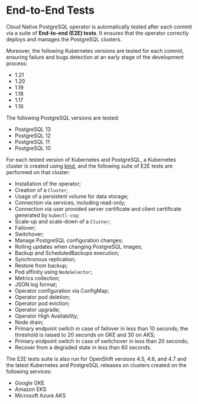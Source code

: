 # End-to-End Tests

Cloud Native PostgreSQL operator is automatically tested after each
commit via a suite of **End-to-end (E2E) tests**. It ensures that
the operator correctly deploys and manages the PostgreSQL clusters.

Moreover, the following Kubernetes versions are tested for each commit,
ensuring failure and bugs detection at an early stage of the development
process:

* 1.21
* 1.20
* 1.19
* 1.18
* 1.17
* 1.16

The following PostgreSQL versions are tested:

* PostgreSQL 13
* PostgreSQL 12
* PostgreSQL 11
* PostgreSQL 10

For each tested version of Kubernetes and PostgreSQL, a Kubernetes
cluster is created using [kind](https://kind.sigs.k8s.io/),
and the following suite of E2E tests are performed on that cluster:

* Installation of the operator;
* Creation of a `Cluster`;
* Usage of a persistent volume for data storage;
* Connection via services, including read-only;
* Connection via user provided server certificate and client certificate generated by `kubectl-cnp`;
* Scale-up and scale-down of a `Cluster`;
* Failover;
* Switchover;
* Manage PostgreSQL configuration changes;
* Rolling updates when changing PostgreSQL images;
* Backup and ScheduledBackups execution;
* Synchronous replication;
* Restore from backup;
* Pod affinity using `NodeSelector`;
* Metrics collection;
* JSON log format;
* Operator configuration via ConfigMap;
* Operator pod deletion;
* Operator pod eviction;
* Operator upgrade;
* Operator High Availability;
* Node drain;
* Primary endpoint switch in case of failover in less than 10 seconds;
  the threshold is raised to 20 seconds on GKE and 30 on AKS;
* Primary endpoint switch in case of switchover in less than 20 seconds;
* Recover from a degraded state in less than 60 seconds.

The E2E tests suite is also run for OpenShift versions 4.5, 4.6, and 4.7
and the latest Kubernetes and PostgreSQL releases on clusters created on the
following services:

* Google GKE
* Amazon EKS
* Microsoft Azure AKS

